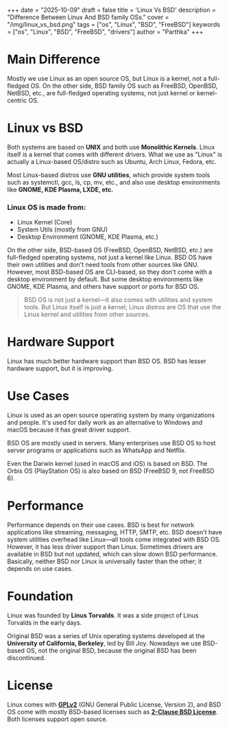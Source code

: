 +++
date = "2025-10-09"
draft = false
title = 'Linux Vs BSD'
description = "Difference Between Linux And BSD family OSs."
cover = "/img/linux_vs_bsd.png"
tags = ["os", "Linux", "BSD", "FreeBSD"]
keywords = ["os", "Linux", "BSD", "FreeBSD", "drivers"]
author = "Parthka"
+++

# Main Difference

Mostly we use Linux as an open source OS, but Linux is a kernel, not a full-fledged OS. On the other side, BSD family OS such as FreeBSD, OpenBSD, NetBSD, etc., are full-fledged operating systems, not just kernel or kernel-centric OS.

# Linux vs BSD 

Both systems are based on **UNIX** and both use **Monolithic Kernels**. Linux itself is a kernel that comes with different drivers. What we use as "Linux" is actually a Linux-based OS/distro such as Ubuntu, Arch Linux, Fedora, etc.

Most Linux-based distros use **GNU utilities**, which provide system tools such as systemctl, gcc, ls, cp, mv, etc., and also use desktop environments like **GNOME, KDE Plasma, LXDE, etc.**

### Linux OS is made from: 
- Linux Kernel (Core)
- System Utils (mostly from GNU)
- Desktop Environment (GNOME, KDE Plasma, etc.) 

On the other side, BSD-based OS (FreeBSD, OpenBSD, NetBSD, etc.) are full-fledged operating systems, not just a kernel like Linux. BSD OS have their own utilities and don't need tools from other sources like GNU. However, most BSD-based OS are CLI-based, so they don't come with a desktop environment by default. But some desktop environments like GNOME, KDE Plasma, and others have support or ports for BSD OS.

> BSD OS is not just a kernel—it also comes with utilities and system tools. But Linux itself is just a kernel; Linux distros are OS that use the Linux kernel and utilities from other sources.

# Hardware Support
Linux has much better hardware support than BSD OS. BSD has lesser hardware support, but it is improving.

# Use Cases
Linux is used as an open source operating system by many organizations and people. It's used for daily work as an alternative to Windows and macOS because it has great driver support.

BSD OS are mostly used in servers. Many enterprises use BSD OS to host server programs or applications such as WhatsApp and Netflix.

Even the Darwin kernel (used in macOS and iOS) is based on BSD. The Orbis OS (PlayStation OS) is also based on BSD (FreeBSD 9, not FreeBSD 6).

# Performance
Performance depends on their use cases. BSD is best for network applications like streaming, messaging, HTTP, SMTP, etc. BSD doesn't have system utilities overhead like Linux—all tools come integrated with BSD OS. However, it has less driver support than Linux. Sometimes drivers are available in BSD but not updated, which can slow down BSD performance. Basically, neither BSD nor Linux is universally faster than the other; it depends on use cases.

# Foundation
Linux was founded by **Linus Torvalds**. It was a side project of Linus Torvalds in the early days.

Original BSD was a series of Unix operating systems developed at the **University of California, Berkeley**, led by Bill Joy. Nowadays we use BSD-based OS, not the original BSD, because the original BSD has been discontinued.

# License
Linux comes with **[GPLv2](https://www.gnu.org/licenses/old-licenses/gpl-2.0.en.html)** (GNU General Public License, Version 2), and BSD OS come with mostly BSD-based licenses such as **[2-Clause BSD License](https://opensource.org/license/bsd-2-clause)**. Both licenses support open source.
